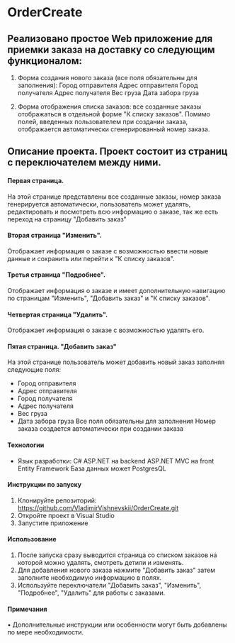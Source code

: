 # OrderCreate

## Реализовано простое Web приложение для приемки заказа на доставку со следующим функционалом:

1. Форма создания нового заказа (все поля обязательны для заполнения):
Город отправителя
Адрес отправителя
Город получателя
Адрес получателя
Вес груза
Дата забора груза

2. Форма отображения списка заказов: все созданные заказы отображаться в отдельной форме "К списку заказов". Помимо полей, введенных пользователем при создании заказа, отображается автоматически сгенерированный номер заказа.

## Описание проекта. Проект состоит из  страниц с переключателем между ними. 

#### Первая страница. 
На этой странице представлены все созданные заказы, номер заказа генерируется автоматически, пользователь может удалять, редактировать и посмотреть всю информацию о заказе, так же есть переход на страницу "Добавить заказ"

#### Вторая страница "Изменить". 
Отображает информация о заказе с возможностью ввести новые данные и сохранить или перейти к "К списку заказов". 

#### Третья страница "Подробнее". 
Отображает информация о заказе и имеет дополнительную навигацию по страницам "Изменить", "Добавить заказ" и "К списку заказов". 

#### Четвертая страница "Удалить". 
Отображает информация о заказе с возможностью удалять его. 

#### Пятая страница. "Добавить заказ"
На этой странице пользователь может добавить новый заказ заполняя следующие поля:
- Город отправителя
- Адрес отправителя
- Город получателя
- Адрес получателя
- Вес груза
- Дата забора груза
Все поля обязательны для заполнения
Номер заказа создается автоматически при создании заказа

#### Технологии
- Язык разработки: C#
ASP.NET на backend
ASP.NET MVC на front
Entity Framework
База данных может PostgresQL


#### Инструкции по запуску 

1. Клонируйте репозиторий: https://github.com/VladimirVishnevskii/OrderCreate.git
2. Откройте проект в Visual Studio
3. Запустите приложение

#### Использование
1.	После запуска сразу выводится страница со списком заказов на которой можно удалять, смотреть детили и изменять.
2.	Для добавления нового заказа нажмите "Добавить заказ" затем заполните необходимую информацию в полях.
3.	Используйте переключатели "Добавить заказ", "Изменить", "Подробнее", "Удалить" для работы с заказами.

   
#### Примечания
•	Дополнительные инструкции или особенности могут быть добавлены по мере необходимости.

